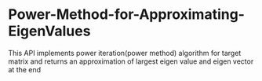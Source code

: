 # Power-Method-for-Approximating-EigenValues
 This API implements power iteration(power method) algorithm for target matrix and returns an approximation of largest eigen value and eigen vector at the end
